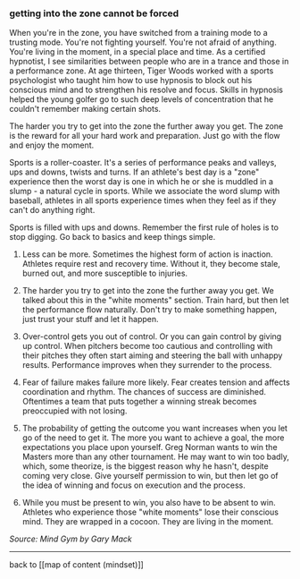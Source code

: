 ### getting into the zone cannot be forced

When you're in the zone, you have switched from a training mode to a trusting mode. You're not fighting yourself. You're not afraid of anything. You're living in the moment, in a special place and time. As a certified hypnotist, I see similarities between people who are in a trance and those in a performance zone. At age thirteen, Tiger Woods worked with a sports psychologist who taught him how to use hypnosis to block out his conscious mind and to strengthen his resolve and focus. Skills in hypnosis helped the young golfer go to such deep levels of concentration that he couldn't remember making certain shots.

The harder you try to get into the zone the further away you get. The zone is the reward for all your hard work and preparation. Just go with the flow and enjoy the moment.

Sports is a roller-coaster. It's a series of performance peaks and valleys, ups and downs, twists and turns. If an athlete's best day is a "zone" experience then the worst day is one in which he or she is muddled in a slump - a natural cycle in sports. While we associate the word slump with baseball, athletes in all sports experience times when they feel as if they can't do anything right.

Sports is filled with ups and downs. Remember the first rule of holes is to stop digging. Go back to basics and keep things simple.

1. Less can be more. Sometimes the highest form of action is inaction. Athletes require rest and recovery time. Without it, they become stale, burned out, and more susceptible to injuries.

2. The harder you try to get into the zone the further away you get. We talked about this in the "white moments" section. Train hard, but then let the performance flow naturally. Don't try to make something happen, just trust your stuff and let it happen.

3. Over-control gets you out of control. Or you can gain control by giving up control. When pitchers become too cautious and controlling with their pitches they often start aiming and steering the ball with unhappy results. Performance improves when they surrender to the process.

4. Fear of failure makes failure more likely. Fear creates tension and affects coordination and rhythm. The chances of success are diminished. Oftentimes a team that puts together a winning streak becomes preoccupied with not losing.

5. The probability of getting the outcome you want increases when you let go of the need to get it. The more you want to achieve a goal, the more expectations you place upon yourself. Greg Norman wants to win the Masters more than any other tournament. He may want to win too badly, which, some theorize, is the biggest reason why he hasn't, despite coming very close. Give yourself permission to win, but then let go of the idea of winning and focus on execution and the process.

6. While you must be present to win, you also have to be absent to win. Athletes who experience those "white moments" lose their conscious mind. They are wrapped in a cocoon. They are living in the moment.

*Source: Mind Gym by Gary Mack*

---

back to [[map of content (mindset)]]